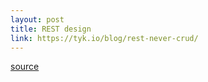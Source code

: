 ```yaml
---
layout: post
title: REST design
link: https://tyk.io/blog/rest-never-crud/
---
```



[source](https://tyk.io/blog/rest-never-crud/)
